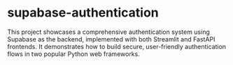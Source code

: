 # supabase-authentication
This project showcases a comprehensive authentication system using Supabase as the backend, implemented with both Streamlit and FastAPI frontends. It demonstrates how to build secure, user-friendly authentication flows in two popular Python web frameworks.
